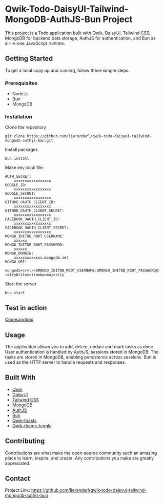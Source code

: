 # Qwik-Todo-DaisyUI-Tailwind-MongoDB-AuthJS-Bun Project

This project is a Todo application built with Qwik, DaisyUI, Tailwind CSS, MongoDB for backend data storage, AuthJS for authentication, and Bun as all-in-one JavaScript runtime.

## Getting Started

To get a local copy up and running, follow these simple steps.

### Prerequisites

- Node.js
- Bun
- MongoDB

### Installation

   Clone the repository
```
git clone https://github.com/lieranderl/qwik-todo-daisyui-tailwind-mongodb-authjs-bun.git
```
   Install packages
```
bun install
```
Make env.local file:
```
AUTH_SECRET:
    xxxxxxxxxxxxxxxxx
GOOGLE_ID:
    xxxxxxxxxxxxxxxxx
GOOGLE_SECRET:
    xxxxxxxxxxxxxxxxx
GITHUB_OAUTH_CLIENT_ID:
    xxxxxxxxxxxxxxxxx
GITHUB_OAUTH_CLIENT_SECRET:
    xxxxxxxxxxxxxxxxx
FACEBOOK_OAUTH_CLIENT_ID:
    xxxxxxxxxxxxxxxxx
FACEBOOK_OAUTH_CLIENT_SECRET:
    xxxxxxxxxxxxxxxxx
MONGO_INITDB_ROOT_USERNAME:
    xxxxxx
MONGO_INITDB_ROOT_PASSWORD:
    xxxxxx
MONGO_DOMAIN:
    xxxxxxxxxxxxx.mongodb.net
MONGO_URI:
    mongodb+srv://$MONGO_INITDB_ROOT_USERNAME:$MONGO_INITDB_ROOT_PASSWORD@$MONGO_DOMAIN/?retryWrites=true&w=majority

```

   Start the server
```
bun start
```

## Test in action
[Codesandbox](https://codesandbox.io/p/github/lieranderl/qwik-todo-daisyui-tailwind-mongodb-authjs-bun/main)

## Usage

The application allows you to add, delete, update and mark tasks as done. User authentication is handled by AuthJS, sessions stored in MongoDB. The tasks are stored in MongoDB, enabling persistence across sessions. Bun is used as the HTTP server to handle requests and responses.

## Built With

- [Qwik](https://qwik.dev/)
- [DaisyUI](https://daisyui.com/)
- [Tailwind CSS](https://tailwindcss.com/)
- [MongoDB](https://www.mongodb.com/)
- [AuthJS](https://www.authjs.com/)
- [Bun](https://github.com/bunjs/bun)
- [Qwik-toasts](https://github.com/lieranderl/qwik-toasts)
- [Qwik-theme-toggle](https://github.com/lieranderl/qwik-theme-toggle)

## Contributing

Contributions are what make the open-source community such an amazing place to learn, inspire, and create. Any contributions you make are greatly appreciated.

## Contact

Project Link: https://github.com/lieranderl/qwik-todo-daisyui-tailwind-mongodb-authjs-bun
